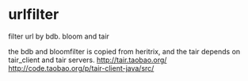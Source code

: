 urlfilter
=========

filter url by bdb. bloom and tair


the bdb and bloomfilter is copied from heritrix, and the tair depends on tair_client and tair servers.
http://tair.taobao.org/
http://code.taobao.org/p/tair-client-java/src/
